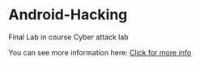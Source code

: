 # Android-Hacking
Final Lab in course Cyber attack lab

You can see more information here:
<a href="https://github.com/AdnanAzem/Android-Hacking/blob/main/Report.pdf">Click for more info</a>


